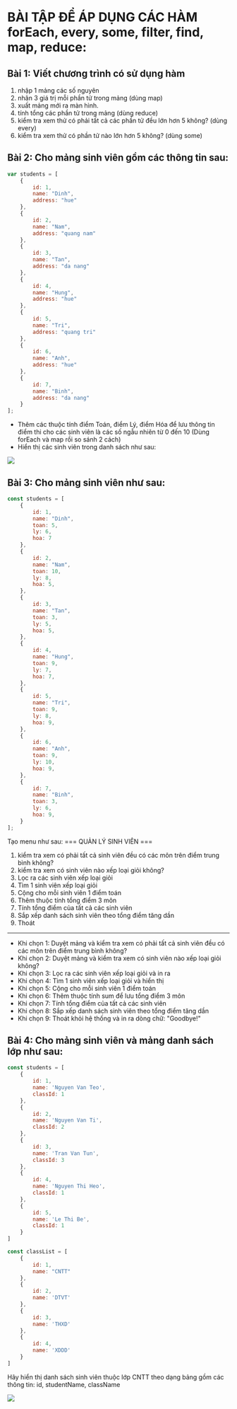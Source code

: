 # BÀI TẬP ĐỂ ÁP DỤNG CÁC HÀM forEach, every, some, filter, find, map, reduce:

## Bài 1: Viết chương trình có sử dụng hàm
1. nhập 1 mảng các số nguyên
2. nhân 3 giá trị mỗi phần tử trong mảng (dùng map)
3. xuất mảng mới ra màn hình.
4. tính tổng các phần tử trong mảng (dùng reduce)
5. kiểm tra xem thử có phải tất cả các phần tử đều lớn hơn 5 không? (dùng every)
6. kiểm tra xem thử có phần tử nào lớn hơn 5 không? (dùng some)

## Bài 2: Cho mảng sinh viên gồm các thông tin sau:

```js
var students = [
    {
        id: 1,
        name: "Dinh",
        address: "hue"
    },
    {
        id: 2,
        name: "Nam",
        address: "quang nam"
    },
    {
        id: 3,
        name: "Tan",
        address: "da nang"
    },
    {
        id: 4,
        name: "Hung",
        address: "hue"
    },
    {
        id: 5,
        name: "Tri",
        address: "quang tri"
    },
    {
        id: 6,
        name: "Anh",
        address: "hue"
    },
    {
        id: 7,
        name: "Binh",
        address: "da nang"
    }
];
```

- Thêm các thuộc tính điểm Toán, điểm Lý, điểm Hóa để lưu thông tin điểm thi cho các sinh viên là các số ngẫu nhiên từ 0 đến 10 (Dùng forEach và map rồi so sánh 2 cách)
- Hiển thị các sinh viên trong danh sách như sau:

![](image.jpg)

## Bài 3: Cho mảng sinh viên như sau:

```js
const students = [
    {
        id: 1,
        name: "Dinh",
        toan: 5,
        ly: 6,
        hoa: 7
    },
    {
        id: 2,
        name: "Nam",
        toan: 10,
        ly: 8,
        hoa: 5,
    },
    {
        id: 3,
        name: "Tan",
        toan: 3,
        ly: 5,
        hoa: 5,
    },
    {
        id: 4,
        name: "Hung",
        toan: 9,
        ly: 7,
        hoa: 7,
    },
    {
        id: 5,
        name: "Tri",
        toan: 9,
        ly: 8,
        hoa: 9,
    },
    {
        id: 6,
        name: "Anh",
        toan: 9,
        ly: 10,
        hoa: 9,
    },
    {
        id: 7,
        name: "Binh",
        toan: 3,
        ly: 6,
        hoa: 9,
    }
];
```

Tạo menu như sau:
=== QUẢN LÝ SINH VIÊN ===
1. kiểm tra xem có phải tất cả sinh viên đều có các môn trên điểm trung bình không?
2. kiểm tra xem có sinh viên nào xếp loại giỏi không?
3. Lọc ra các sinh viên xếp loại giỏi
4. Tìm 1 sinh viên xếp loại giỏi
5. Cộng cho mỗi sinh viên 1 điểm toán
6. Thêm thuộc tính tổng điểm 3 môn
7. Tính tổng điểm của tất cả các sinh viên
8. Sắp xếp danh sách sinh viên theo tổng điểm tăng dần
9. Thoát
---------------------------------------

- Khi chọn 1: Duyệt mảng và kiểm tra xem có phải tất cả sinh viên đều có các môn trên điểm trung bình không?
- Khi chọn 2: Duyệt mảng và kiểm tra xem có sinh viên nào xếp loại giỏi không?
- Khi chọn 3: Lọc ra các sinh viên xếp loại giỏi và in ra
- Khi chọn 4: Tìm 1 sinh viên xếp loại giỏi và hiển thị
- Khi chọn 5: Cộng cho mỗi sinh viên 1 điểm toán
- Khi chọn 6: Thêm thuộc tính sum để lưu tổng điểm 3 môn
- Khi chọn 7: Tính tổng điểm của tất cả các sinh viên
- Khi chọn 8: Sắp xếp danh sách sinh viên theo tổng điểm tăng dần
- Khi chọn 9: Thoát khỏi hệ thống và in ra dòng chữ: "Goodbye!"

## Bài 4: Cho mảng sinh viên và mảng danh sách lớp như sau:

```js
const students = [
    {
        id: 1,
        name: 'Nguyen Van Teo',
        classId: 1
    },
    {
        id: 2,
        name: 'Nguyen Van Ti',
        classId: 2
    },
    {
        id: 3,
        name: 'Tran Van Tun',
        classId: 3
    },
    {
        id: 4,
        name: 'Nguyen Thi Heo',
        classId: 1
    },
    {
        id: 5,
        name: 'Le Thi Be',
        classId: 1
    }
]

const classList = [
    {
        id: 1,
        name: "CNTT"
    },
    {
        id: 2,
        name: 'DTVT'
    },
    {
        id: 3,
        name: 'THXD'
    },
    {
        id: 4,
        name: 'XDDD'
    }
]
```

Hãy hiển thị danh sách sinh viên thuộc lớp CNTT theo dạng bảng gồm các thông tin: id, studentName, className

![](image2.jpg)